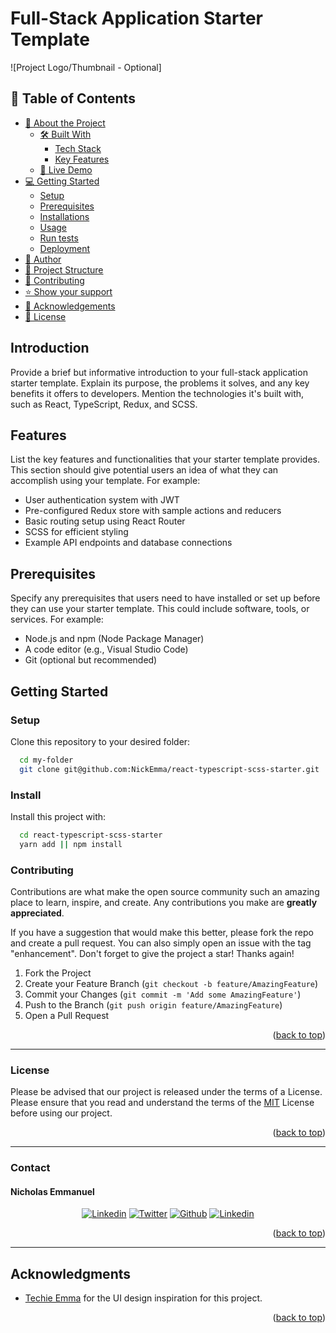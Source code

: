 # Full-Stack Application Starter Template

![Project Logo/Thumbnail - Optional]

## 📗 Table of Contents

- [📖 About the Project](#about-project)
  - [🛠 Built With](#built-with)
    - [Tech Stack](#tech-stack)
    - [Key Features](#key-features)
  - [🚀 Live Demo](https://react-typescript-scss-starter.vercel.app/)
- [💻 Getting Started](#getting-started)
  - [Setup](#setup)
  - [Prerequisites](#prerequisites)
  - [Installations](#install)
  - [Usage](#usage)
  - [Run tests](#run-tests)
  - [Deployment](#triangular_flag_on_post-deployment)
- [👥 Author](#author)
- [🔭 Project Structure](#project-structure)
- [🤝 Contributing](#contributing)
- [⭐️ Show your support](#support)
- [🙏 Acknowledgements](#acknowledgements)
- [📝 License](#license)

## Introduction

Provide a brief but informative introduction to your full-stack application starter template. Explain its purpose, the problems it solves, and any key benefits it offers to developers. Mention the technologies it's built with, such as React, TypeScript, Redux, and SCSS.

## Features

List the key features and functionalities that your starter template provides. This section should give potential users an idea of what they can accomplish using your template. For example:

- User authentication system with JWT
- Pre-configured Redux store with sample actions and reducers
- Basic routing setup using React Router
- SCSS for efficient styling
- Example API endpoints and database connections

## Prerequisites

Specify any prerequisites that users need to have installed or set up before they can use your starter template. This could include software, tools, or services. For example:

- Node.js and npm (Node Package Manager)
- A code editor (e.g., Visual Studio Code)
- Git (optional but recommended)

## Getting Started

### Setup

Clone this repository to your desired folder:

```sh
  cd my-folder
  git clone git@github.com:NickEmma/react-typescript-scss-starter.git
```

### Install

Install this project with:

```sh
  cd react-typescript-scss-starter
  yarn add || npm install
```

### Contributing

Contributions are what make the open source community such an amazing place to learn, inspire, and create. Any contributions you make are **greatly appreciated**.

If you have a suggestion that would make this better, please fork the repo and create a pull request. You can also simply open an issue with the tag "enhancement".
Don't forget to give the project a star! Thanks again!

1. Fork the Project
2. Create your Feature Branch (`git checkout -b feature/AmazingFeature`)
3. Commit your Changes (`git commit -m 'Add some AmazingFeature'`)
4. Push to the Branch (`git push origin feature/AmazingFeature`)
5. Open a Pull Request

<p align="right">(<a href="#readme-top">back to top</a>)</p>

---

<!-- LICENSE -->

### License

Please be advised that our project is released under the terms of a License. Please ensure that you read and understand the terms of the [MIT](LICENSE) License before using our project.

<p align="right">(<a href="#readme-top">back to top</a>)</p>

---

<!-- CONTACT -->

### Contact

#### Nicholas Emmanuel

 <div align="center">
 <a href="https://www.linkedin.com/in/techieemma/"><img src="https://img.shields.io/badge/linkedin-%23f78a38.svg?style=for-the-badge&logo=linkedin&logoColor=white" alt="Linkedin"></a> 
 <a href="https://twitter.com/techieemma"><img src="https://img.shields.io/badge/Twitter-%23f78a38.svg?style=for-the-badge&logo=Twitter&logoColor=white" alt="Twitter"></a> 
 <a href="https://github.com/nickemma/"><img src="https://img.shields.io/badge/github-%23f78a38.svg?style=for-the-badge&logo=github&logoColor=white" alt="Github"></a> 
 <a href="mailto:nicholasemmanuel321@gmail.com"><img src="https://img.shields.io/badge/Gmail-f78a38?style=for-the-badge&logo=gmail&logoColor=white" alt="Linkedin"></a>
 </div>

<p align="right">(<a href="#readme-top">back to top</a>)</p>

---

<!-- ACKNOWLEDGMENTS -->

## Acknowledgments

- [Techie Emma](https://techieemma.tech/) for the UI design inspiration for this project.

<p align="right">(<a href="#readme-top">back to top</a>)</p>
